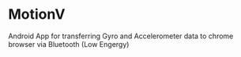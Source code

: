 # MotionV
Android App for transferring Gyro and Accelerometer data to chrome browser via Bluetooth (Low Engergy)
